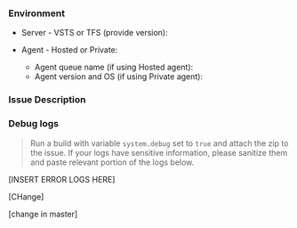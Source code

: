 ### Environment
- Server - VSTS or TFS (provide version): 

- Agent - Hosted or Private: 
    - Agent queue name (if using Hosted agent): 
    - Agent version and OS (if using Private agent): 

### Issue Description


### Debug logs
> Run a build with variable `system.debug` set to `true` and attach the zip to the issue. If your logs have sensitive information, please sanitize them and paste relevant portion of the logs below.

[INSERT ERROR LOGS HERE]

[CHange]

[change in master]
